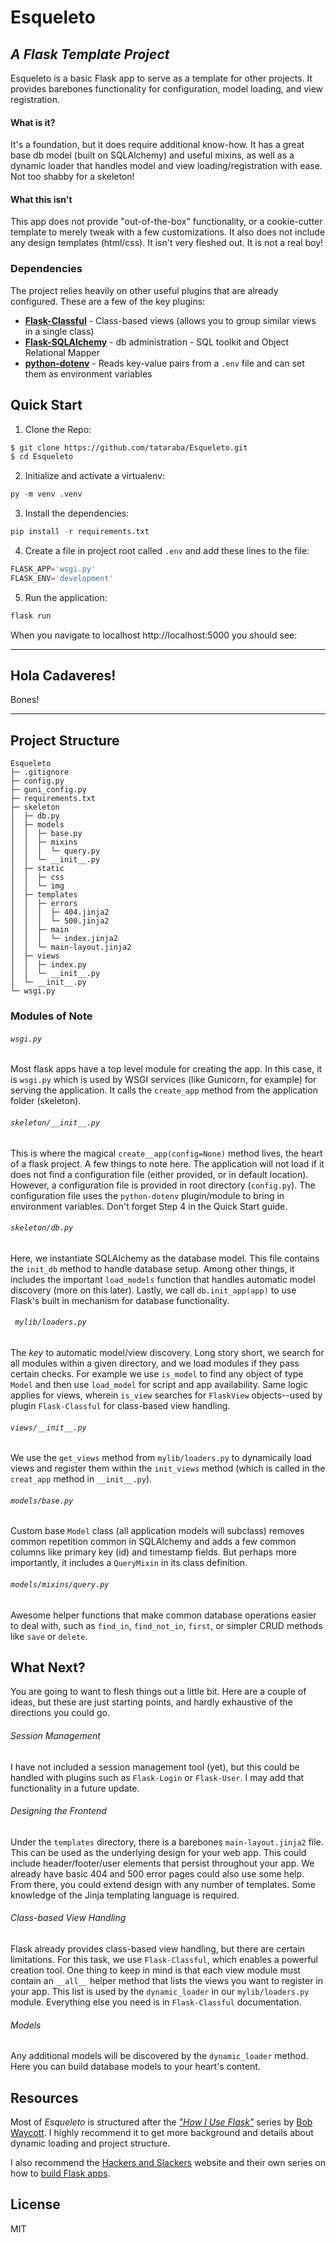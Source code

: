 
# Esqueleto
## _A Flask Template Project_

Esqueleto is a basic Flask app to serve as a template for other projects. It provides barebones functionality for configuration, model loading, and view registration.

#### What is it?
It's a foundation, but it does require additional know-how. It has a great base db model (built on SQLAlchemy) and useful mixins, as well as a dynamic loader that handles model and view loading/registration with ease. Not too shabby for a skeleton!

#### What this isn't
This app does not provide "out-of-the-box" functionality, or a cookie-cutter template to merely tweak with a few customizations. It also does not include any design templates (html/css). It isn't very fleshed out. It is not a real boy!
### Dependencies
The project relies heavily on other useful plugins that are already configured. These are a few of the key plugins:
- [**Flask-Classful**](https://flask-classful.teracy.org/) - Class-based views (allows you to group similar views in a single class)
- [**Flask-SQLAlchemy**](https://flask-sqlalchemy.palletsprojects.com/en/2.x/) - db administration - SQL toolkit and Object Relational Mapper 
- [**python-dotenv**](https://pypi.org/project/python-dotenv/) - Reads key-value pairs from a `.env` file and can set them as environment variables

## Quick Start

1. Clone the Repo:
```sh
$ git clone https://github.com/tataraba/Esqueleto.git
$ cd Esqueleto
```
2. Initialize and activate a virtualenv:
```py
py -m venv .venv
```
3. Install the dependencies:
```py
pip install -r requirements.txt
```
4. Create a file in project root called ```.env``` and add these lines to the file:
```py
FLASK_APP='wsgi.py'
FLASK_ENV='development'
```
5. Run the application:
```py
flask run
```
When you navigate to localhost http://localhost:5000 you should see:
___
## Hola Cadaveres!
Bones!
___

## Project Structure
```
Esqueleto
├─ .gitignore
├─ config.py
├─ guni_config.py
├─ requirements.txt
├─ skeleton
│  ├─ db.py
│  ├─ models
│  │  ├─ base.py
│  │  ├─ mixins
│  │  │  └─ query.py
│  │  └─ __init__.py
│  ├─ static
│  │  ├─ css
│  │  └─ img
│  ├─ templates
│  │  ├─ errors
│  │  │  ├─ 404.jinja2
│  │  │  └─ 500.jinja2
│  │  ├─ main
│  │  │  └─ index.jinja2
│  │  └─ main-layout.jinja2
│  ├─ views
│  │  ├─ index.py
│  │  └─ __init__.py
│  └─ __init__.py
└─ wsgi.py

```
### Modules of Note
###### ```wsgi.py```

Most flask apps have a top level module for creating the app. In this case, it is ```wsgi.py``` which is used by WSGI services (like Gunicorn, for example) for serving the application. It calls the ```create_app``` method from the application folder (skeleton).

###### ```skeleton/__init__.py```
This is where the magical ```create__app(config=None)``` method lives, the heart of a flask project. A few things to note here. The application will not load if it does not find a configuration file (either provided, or in default location). However, a configuration file is provided in root directory (```config.py```). The configuration file uses the ```python-dotenv``` plugin/module to bring in environment variables. Don't forget Step 4 in the Quick Start guide.

###### ```skeleton/db.py```
Here, we instantiate SQLAlchemy as the database model. This file contains the ```init_db``` method to handle database setup. Among other things, it includes the important ```load_models``` function that handles automatic model discovery (more on this later). Lastly, we call ```db.init_app(app)``` to use Flask's built in mechanism for database functionality.

###### ``` mylib/loaders.py```
The _key_ to automatic model/view discovery. Long story short, we search for all modules within a given directory, and we load modules if they pass certain checks. For example we use ```is_model``` to find any object of type ```Model``` and then use ```load_model``` for script and app availability. Same logic applies for views, wherein ```is_view``` searches for ```FlaskView``` objects--used by plugin ```Flask-Classful``` for class-based view handling.

###### ```views/__init__.py```
We use the ```get_views``` method from ```mylib/loaders.py``` to dynamically load views and register them within the ```init_views``` method (which is called in the ```creat_app``` method in ```__init__.py```).

###### ```models/base.py```
Custom base ```Model``` class (all application models will subclass) removes common repetition common in SQLAlchemy and adds a few common columns like primary key (id) and timestamp fields. But perhaps more importantly, it includes a ```QueryMixin``` in its class definition.

###### ```models/mixins/query.py```
Awesome helper functions that make common database operations easier to deal with, such as ```find_in```, ```find_not_in```, ```first```, or simpler CRUD methods like ```save``` or ```delete```.

## What Next?
You are going to want to flesh things out a little bit. Here are a couple of ideas, but these are just starting points, and hardly exhaustive of the directions you could go.
###### Session Management
I have not included a session management tool (yet), but this could be handled with plugins such as ```Flask-Login``` or ```Flask-User```. I may add that functionality in a future update.
###### Designing the Frontend
Under the ```templates``` directory, there is a barebones ```main-layout.jinja2``` file. This can be used as the underlying design for your web app. This could include header/footer/user elements that persist throughout your app. We already have basic 404 and 500 error pages could also use some help. From there, you could extend design with any number of templates. Some knowledge of the Jinja templating language is required.
###### Class-based View Handling
Flask already provides class-based view handling, but there are certain limitations. For this task, we use ```Flask-Classful```, which enables a powerful creation tool. One thing to keep in mind is that each view module must contain an ```__all__``` helper method that lists the views you want to register in your app. This list is used by the ```dynamic_loader``` in our ```mylib/loaders.py``` module. Everything else you need is in ```Flask-Classful``` documentation.
###### Models
Any additional models will be discovered by the ```dynamic_loader``` method. Here you can build database models to your heart's content.

## Resources
Most of _Esqueleto_ is structured after the [_"How I Use Flask"_](https://bobwaycott.com/blog/how-i-use-flask/) series by [Bob Waycott](https://bobwaycott.com/). I highly recommend it to get more background and details about dynamic loading and project structure.

I also recommend the [Hackers and Slackers](https://hackersandslackers.com/) website and their own series on how to [build Flask apps](https://hackersandslackers.com/series/build-flask-apps/).

## License
MIT
